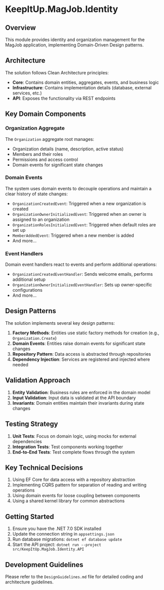 # KeepItUp.MagJob.Identity

## Overview

This module provides identity and organization management for the MagJob application, implementing Domain-Driven Design patterns.

## Architecture

The solution follows Clean Architecture principles:

- **Core**: Contains domain entities, aggregates, events, and business logic
- **Infrastructure**: Contains implementation details (database, external services, etc.)
- **API**: Exposes the functionality via REST endpoints

## Key Domain Components

### Organization Aggregate

The `Organization` aggregate root manages:

- Organization details (name, description, active status)
- Members and their roles
- Permissions and access control
- Domain events for significant state changes

### Domain Events

The system uses domain events to decouple operations and maintain a clear history of state changes:

- `OrganizationCreatedEvent`: Triggered when a new organization is created
- `OrganizationOwnerInitializedEvent`: Triggered when an owner is assigned to an organization
- `OrganizationRolesInitializedEvent`: Triggered when default roles are set up
- `MemberAddedEvent`: Triggered when a new member is added
- And more...

### Event Handlers

Domain event handlers react to events and perform additional operations:

- `OrganizationCreatedEventHandler`: Sends welcome emails, performs additional setup
- `OrganizationOwnerInitializedEventHandler`: Sets up owner-specific configurations
- And more...

## Design Patterns

The solution implements several key design patterns:

1. **Factory Methods**: Entities use static factory methods for creation (e.g., `Organization.Create`)
2. **Domain Events**: Entities raise domain events for significant state changes
3. **Repository Pattern**: Data access is abstracted through repositories
4. **Dependency Injection**: Services are registered and injected where needed

## Validation Approach

1. **Entity Validation**: Business rules are enforced in the domain model
2. **Input Validation**: Input data is validated at the API boundary
3. **Invariants**: Domain entities maintain their invariants during state changes

## Testing Strategy

1. **Unit Tests**: Focus on domain logic, using mocks for external dependencies
2. **Integration Tests**: Test components working together
3. **End-to-End Tests**: Test complete flows through the system

## Key Technical Decisions

1. Using EF Core for data access with a repository abstraction
2. Implementing CQRS pattern for separation of reading and writing operations
3. Using domain events for loose coupling between components
4. Using a shared kernel library for common abstractions

## Getting Started

1. Ensure you have the .NET 7.0 SDK installed
2. Update the connection string in `appsettings.json`
3. Run database migrations: `dotnet ef database update`
4. Start the API project: `dotnet run --project src/KeepItUp.MagJob.Identity.API`

## Development Guidelines

Please refer to the `DesignGuidelines.md` file for detailed coding and architecture guidelines.
